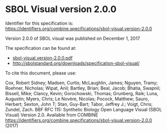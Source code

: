# SBOL Visual version 2.0.0
Identifier for this specification is: https://identifiers.org/combine.specifications/sbol-visual.version-2.0.0

Version 2.0.0 of SBOL visual was published on December 1, 2017

The specification can be found at:

* [sbol-visual.version-2.0.0.pdf](./files/sbol-visual.version-2.0.0.pdf)
* http://sbolstandard.org/downloads/specification-sbol-visual/

To cite this document, please use:

Cox, Robert Sidney; Madsen, Curtis; McLaughlin, James; Nguyen, Tramy; Roehner, Nicholas; Wipat, Anil; Bartley, Brian; Beal, Jacob; Bhatia, Swapnil; Bissell, Mike; Clancy, Kevin; Gorochowski, Thomas; Grunberg, Raik; Luna, Augustin; Myers, Chris; Le Novère, Nicolas; Pocock, Matthew; Sauro, Herbert; Sexton, John T; Stan, Guy-Bart; Tabor, Jeffrey J.; Voigt, Chris; Zundel, Zach. BBF RFC 115: Synthetic Biology Open Language Visual (SBOL Visual) Version 2.0. Available from COMBINE https://identifiers.org/combine.specifications/sbol-visual.version-2.0.0 (2017)
